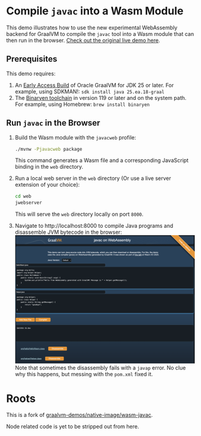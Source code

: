 # Compile `javac` into a Wasm Module

This demo illustrates how to use the new experimental WebAssembly backend for GraalVM to compile the `javac` tool into a Wasm module that can then run in the browser. [Check out the original live demo here](https://graalvm.github.io/graalvm-demos/native-image/wasm-javac/).

## Prerequisites

This demo requires:

1. An [Early Access Build](https://github.com/graalvm/oracle-graalvm-ea-builds) of Oracle GraalVM for JDK 25 or later.
    For example, using SDKMAN!: `sdk install java 25.ea.18-graal`
2. The [Binaryen toolchain](https://github.com/WebAssembly/binaryen) in version 119 or later and on the system path.
    For example, using Homebrew: `brew install binaryen`

## Run `javac` in the Browser

1. Build the Wasm module with the `javacweb` profile:
    ```bash
    ./mvnw -Pjavacweb package
    ```
    This command generates a Wasm file and a corresponding JavaScript binding in the `web` directory.

2. Run a local web server in the `web` directory (Or use a live server extension of your choice):
    ```bash
    cd web
    jwebserver
    ```
    This will serve the `web` directory locally on port `8000`.

3. Navigate to http://localhost:8000 to compile Java programs and disassemble JVM bytecode in the browser:
![](images/screenshot.png)
    Note that sometimes the disassembly fails with a `javap` error. No clue why this happens, but messing with the `pom.xml` fixed it.


# Roots

This is a fork of [graalvm-demos/native-image/wasm-javac](https://github.com/graalvm/graalvm-demos/tree/master/native-image/wasm-javac).

Node related code is yet to be stripped out from here.